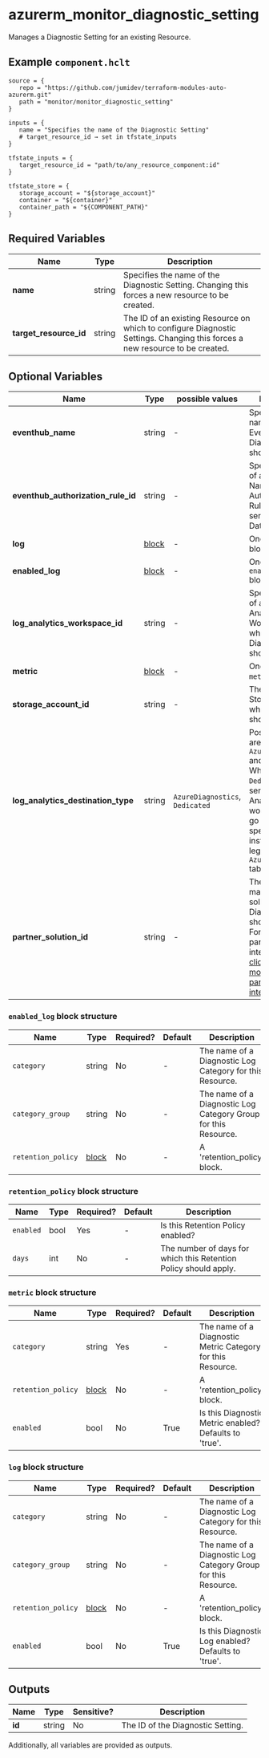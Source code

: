 # azurerm_monitor_diagnostic_setting

Manages a Diagnostic Setting for an existing Resource.

## Example `component.hclt`

```hcl
source = {
   repo = "https://github.com/jumidev/terraform-modules-auto-azurerm.git"   
   path = "monitor/monitor_diagnostic_setting"   
}

inputs = {
   name = "Specifies the name of the Diagnostic Setting"   
   # target_resource_id → set in tfstate_inputs
}

tfstate_inputs = {
   target_resource_id = "path/to/any_resource_component:id"   
}

tfstate_store = {
   storage_account = "${storage_account}"   
   container = "${container}"   
   container_path = "${COMPONENT_PATH}"   
}

```

## Required Variables

| Name | Type |  Description |
| ---- | --------- |  ----------- |
| **name** | string |  Specifies the name of the Diagnostic Setting. Changing this forces a new resource to be created. | 
| **target_resource_id** | string |  The ID of an existing Resource on which to configure Diagnostic Settings. Changing this forces a new resource to be created. | 

## Optional Variables

| Name | Type |  possible values |  Description |
| ---- | --------- |  ----------- | ----------- |
| **eventhub_name** | string |  -  |  Specifies the name of the Event Hub where Diagnostics Data should be sent. | 
| **eventhub_authorization_rule_id** | string |  -  |  Specifies the ID of an Event Hub Namespace Authorization Rule used to send Diagnostics Data. | 
| **log** | [block](#log-block-structure) |  -  |  One or more `log` blocks. | 
| **enabled_log** | [block](#enabled_log-block-structure) |  -  |  One or more `enabled_log` blocks. | 
| **log_analytics_workspace_id** | string |  -  |  Specifies the ID of a Log Analytics Workspace where Diagnostics Data should be sent. | 
| **metric** | [block](#metric-block-structure) |  -  |  One or more `metric` blocks. | 
| **storage_account_id** | string |  -  |  The ID of the Storage Account where logs should be sent. | 
| **log_analytics_destination_type** | string |  `AzureDiagnostics`, `Dedicated`  |  Possible values are `AzureDiagnostics` and `Dedicated`. When set to `Dedicated`, logs sent to a Log Analytics workspace will go into resource specific tables, instead of the legacy `AzureDiagnostics` table. | 
| **partner_solution_id** | string |  -  |  The ID of the market partner solution where Diagnostics Data should be sent. For potential partner integrations, [click to learn more about partner integration](https://learn.microsoft.com/en-us/azure/partner-solutions/overview). | 

### `enabled_log` block structure

| Name | Type | Required? | Default | Description |
| ---- | ---- | --------- | ------- | ----------- |
| `category` | string | No | - | The name of a Diagnostic Log Category for this Resource. |
| `category_group` | string | No | - | The name of a Diagnostic Log Category Group for this Resource. |
| `retention_policy` | [block](#retention_policy-block-structure) | No | - | A 'retention_policy' block. |

### `retention_policy` block structure

| Name | Type | Required? | Default | Description |
| ---- | ---- | --------- | ------- | ----------- |
| `enabled` | bool | Yes | - | Is this Retention Policy enabled? |
| `days` | int | No | - | The number of days for which this Retention Policy should apply. |

### `metric` block structure

| Name | Type | Required? | Default | Description |
| ---- | ---- | --------- | ------- | ----------- |
| `category` | string | Yes | - | The name of a Diagnostic Metric Category for this Resource. |
| `retention_policy` | [block](#retention_policy-block-structure) | No | - | A 'retention_policy' block. |
| `enabled` | bool | No | True | Is this Diagnostic Metric enabled? Defaults to 'true'. |

### `log` block structure

| Name | Type | Required? | Default | Description |
| ---- | ---- | --------- | ------- | ----------- |
| `category` | string | No | - | The name of a Diagnostic Log Category for this Resource. |
| `category_group` | string | No | - | The name of a Diagnostic Log Category Group for this Resource. |
| `retention_policy` | [block](#retention_policy-block-structure) | No | - | A 'retention_policy' block. |
| `enabled` | bool | No | True | Is this Diagnostic Log enabled? Defaults to 'true'. |



## Outputs

| Name | Type | Sensitive? | Description |
| ---- | ---- | --------- | --------- |
| **id** | string | No  | The ID of the Diagnostic Setting. | 

Additionally, all variables are provided as outputs.
